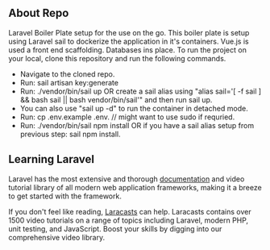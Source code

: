 
## About Repo

Laravel Boiler Plate setup for the use on the go. This boiler plate is setup using Laravel sail to dockerize the application in it's containers. Vue.js is used a front end scaffolding. Databases ins place. To run the project on your local, clone this repository and run the following commands.
- Navigate to the cloned repo.
- Run: sail artisan key:generate
- Run: ./vendor/bin/sail up OR create a sail alias using "alias sail='[ -f sail ] && bash sail || bash vendor/bin/sail'" and then run sail up.
- You can also use "sail up -d" to run the container in detached mode.
- Run: cp .env.example .env. // might want to use sudo if requried.
- Run: ./vendor/bin/sail npm install OR if you have a sail alias setup from previous step: sail npm install.

## Learning Laravel

Laravel has the most extensive and thorough [documentation](https://laravel.com/docs) and video tutorial library of all modern web application frameworks, making it a breeze to get started with the framework.

If you don't feel like reading, [Laracasts](https://laracasts.com) can help. Laracasts contains over 1500 video tutorials on a range of topics including Laravel, modern PHP, unit testing, and JavaScript. Boost your skills by digging into our comprehensive video library.
